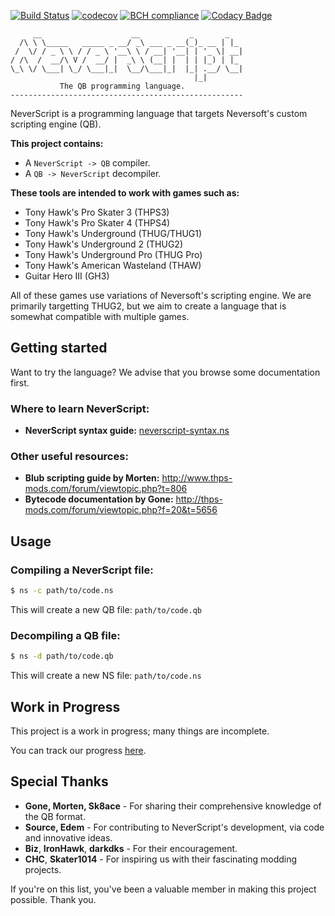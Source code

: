 [![Build Status](https://travis-ci.com/byxor/NeverScript.svg?branch=master)](https://travis-ci.com/byxor/NeverScript)
[![codecov](https://codecov.io/gh/byxor/NeverScript/branch/master/graph/badge.svg)](https://codecov.io/gh/byxor/NeverScript)
[![BCH compliance](https://bettercodehub.com/edge/badge/byxor/NeverScript?branch=master)](https://bettercodehub.com/)
[![Codacy Badge](https://api.codacy.com/project/badge/Grade/19a181d0df0a4eb5a24b1de49c042919)](https://app.codacy.com/app/byxor/NeverScript?utm_source=github.com&utm_medium=referral&utm_content=byxor/NeverScript&utm_campaign=Badge_Grade_Dashboard)

```ascii
     __                    __           _       _   
  /\ \ \_____   _____ _ __/ _\ ___ _ __(_)_ __ | |_ 
 /  \/ / _ \ \ / / _ \ '__\ \ / __| '__| | '_ \| __|
/ /\  /  __/\ V /  __/ |  _\ \ (__| |  | | |_) | |_ 
\_\ \/ \___| \_/ \___|_|  \__/\___|_|  |_| .__/ \__|
                                         |_|        
           The QB programming language.
----------------------------------------------------
```

NeverScript is a programming language that targets Neversoft's custom scripting engine (QB).

**This project contains:**

*  A `NeverScript -> QB` compiler.
*  A `QB -> NeverScript` decompiler.

**These tools are intended to work with games such as:**

*  Tony Hawk's Pro Skater 3 (THPS3)
*  Tony Hawk's Pro Skater 4 (THPS4)
*  Tony Hawk's Underground (THUG/THUG1)
*  Tony Hawk's Underground 2 (THUG2)
*  Tony Hawk's Underground Pro (THUG Pro)
*  Tony Hawk's American Wasteland (THAW)
*  Guitar Hero III (GH3)

All of these games use variations of Neversoft's scripting engine. We are primarily targetting THUG2, but we aim to create a language that is somewhat compatible with multiple games.

## Getting started

Want to try the language? We advise that you browse some documentation first.

### Where to learn NeverScript:

*  **NeverScript syntax guide:** [neverscript-syntax.ns](neverscript-syntax.ns)

### Other useful resources:

*  **Blub scripting guide by Morten:** http://www.thps-mods.com/forum/viewtopic.php?t=806
*  **Bytecode documentation by Gone:** http://thps-mods.com/forum/viewtopic.php?f=20&t=5656

## Usage

### Compiling a NeverScript file:

```bash
$ ns -c path/to/code.ns
```

This will create a new QB file: `path/to/code.qb`

### Decompiling a QB file:

```bash
$ ns -d path/to/code.qb
```

This will create a new NS file: `path/to/code.ns`

## Work in Progress

This project is a work in progress; many things are incomplete.

You can track our progress [here](https://github.com/byxor/NeverScript/projects/1).

## Special Thanks

*  **Gone, Morten, Sk8ace** - For sharing their comprehensive knowledge of the QB format.
*  **Source, Edem** - For contributing to NeverScript's development, via code and innovative ideas.
*  **Biz**, **IronHawk**, **darkdks** - For their encouragement.
*  **CHC**, **Skater1014** - For inspiring us with their fascinating modding projects.

If you're on this list, you've been a valuable member in making this project possible. Thank you.
